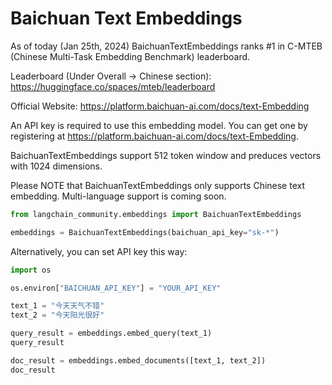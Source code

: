 # Baichuan Text Embeddings

As of today (Jan 25th, 2024) BaichuanTextEmbeddings ranks #1 in C-MTEB (Chinese Multi-Task Embedding Benchmark) leaderboard.


Leaderboard (Under Overall -> Chinese section): https://huggingface.co/spaces/mteb/leaderboard

Official Website: https://platform.baichuan-ai.com/docs/text-Embedding

An API key is required to use this embedding model. You can get one by registering at https://platform.baichuan-ai.com/docs/text-Embedding.

BaichuanTextEmbeddings support 512 token window and preduces vectors with 1024 dimensions. 

Please NOTE that BaichuanTextEmbeddings only supports Chinese text embedding. Multi-language support is coming soon.


```python
from langchain_community.embeddings import BaichuanTextEmbeddings

embeddings = BaichuanTextEmbeddings(baichuan_api_key="sk-*")
```

Alternatively, you can set API key this way:


```python
import os

os.environ["BAICHUAN_API_KEY"] = "YOUR_API_KEY"
```


```python
text_1 = "今天天气不错"
text_2 = "今天阳光很好"

query_result = embeddings.embed_query(text_1)
query_result
```


```python
doc_result = embeddings.embed_documents([text_1, text_2])
doc_result
```
